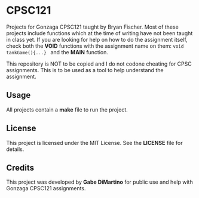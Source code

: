 # CPSC121

Projects for Gonzaga CPSC121 taught by Bryan Fischer. Most of these projects include functions which at the time of writing have not been taught in class yet. If you are looking for help on how to do the assignment itself, check both the **VOID** functions with the assignment name on them: `void tankGame(){...} ` and the **MAIN** function.

This repository is NOT to be copied and I do not codone cheating for CPSC assignments. This is to be used as a tool to help understand the assignment.

## Usage

All projects contain a **make** file to run the project.

## License

This project is licensed under the MIT License. See the **LICENSE** file for details.

## Credits

This project was developed by **Gabe DiMartino** for public use and help with Gonzaga CPSC121 assignments.
